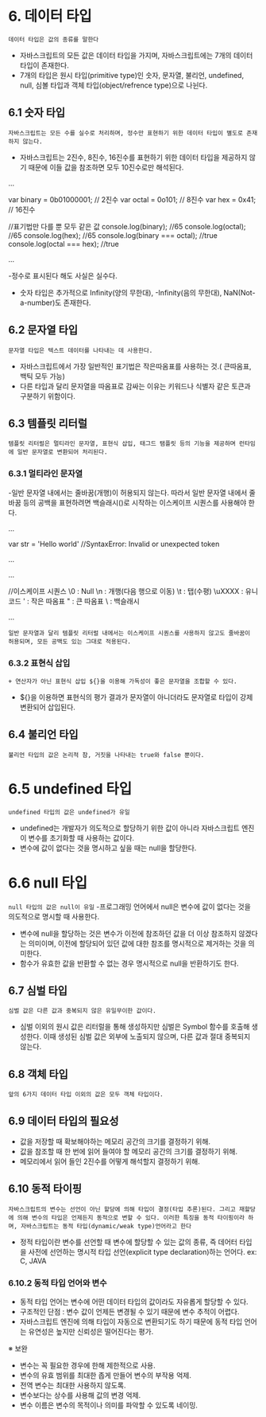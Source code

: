 # 6. 데이터 타입

`데이터 타입은 값의 종류를 말한다`

- 자바스크립트의 모든 값은 데이터 타입을 가지며, 자바스크립트에는 7개의 데이터 타입이 존재한다.
- 7개의 타입은 원시 타입(primitive type)인 숫자, 문자열, 불리언, undefined, null, 심볼 타입과 객체 타입(object/refrence type)으로 나뉜다.

## 6.1 숫자 타입

`자바스크립트는 모든 수를 실수로 처리하며, 정수만 표현하기 위한 데이터 타입이 별도로 존재하지 않는다.`

- 자바스크립트는 2진수, 8진수, 16진수를 표현하기 위한 데이터 타입을 제공하지 않기 때문에 이들 값을 참조하면 모두 10진수로만 해석된다.

...

var binary = 0b01000001; // 2진수
var octal = 0o101; // 8진수
var hex = 0x41; // 16진수

//표기법만 다를 뿐 모두 같은 값
console.log(binary); //65
console.log(octal); //65
console.log(hex); //65
console.log(binary === octal); //true
console.log(octal === hex); //true

...


-정수로 표시된다 해도 사실은 실수다.

- 숫자 타입은 추가적으로 Infinity(양의 무한대), -Infinity(음의 무한대), NaN(Not-a-number)도 존재한다.

## 6.2 문자열 타입

`문자열 타입은 텍스트 데이터를 나타내는 데 사용한다.`

- 자바스크립트에서 가장 일반적인 표기법은 작은따옴표를 사용하는 것.( 큰따옴표, 백틱 모두 가능)
- 다른 타입과 달리 문자열을 따옴표로 감싸는 이유는 키워드나 식별자 같은 토큰과 구분하기 위함이다.

## 6.3 템플릿 리터럴

`템플릿 리터럴은 멀티라인 문자열, 표현식 삽입, 태그드 탬플릿 등의 기능을 제공하며 런타임에 일반 문자열로 변환되어 처리된다.`

### 6.3.1 멀티라인 문자열

-일반 문자열 내에서는 줄바꿈(개행)이 허용되지 않는다.
따라서 일반 문자열 내에서 줄바꿈 등의 공백을 표현하려면 백슬래시(\)로 시작하는 이스케이프 시퀀스를 사용해야 한다.

...

var str = 'Hello
world'
//SyntaxError: Invalid or unexpected token

...

...

//이스케이프 시퀀스
\0 : Null
\n : 개행(다음 행으로 이동)
\t : 탭(수평)
\uXXXX : 유니코드
\' : 작은 따옴표
\" : 큰 따옴표
\\ : 백슬래시

...

`일반 문자열과 달리 템플릿 리터럴 내에서는 이스케이프 시퀀스를 사용하지 않고도 줄바꿈이 허용되며, 모든 공백도 있는 그대로 적용된다.`

### 6.3.2 표현식 삽입

`+ 연산자가 아닌 표현식 삽입 ${}을 이용해 가독성이 좋은 문자열을 조합할 수 있다.`

- ${}을 이용하면 표현식의 평가 결과가 문자열이 아니더라도 문자열로 타입이 강제 변환되어 삽입된다.

## 6.4 불리언 타입

`불리언 타입의 값은 논리적 참, 거짓을 나타내는 true와 false 뿐이다.`

# 6.5 undefined 타입

`undefined 타입의 값은 undefined가 유일`

- undefined는 개발자가 의도적으로 할당하기 위한 값이 아니라 자바스크립트 엔진이 변수를 초기화할 때 사용하는 값이다.
- 변수에 값이 없다는 것을 명시하고 싶을 때는 null을 할당한다.

# 6.6 null 타입

`null 타입의 값은 null이 유일` -프로그래밍 언어에서 null은 변수에 값이 없다는 것을 의도적으로 명시할 때 사용한다.

- 변수에 null을 할당하는 것은 변수가 이전에 참조하던 값을 더 이상 참조하지 않겠다는 의미이며, 이전에 할당되어 있던 값에 대한 참조를 명시적으로 제거하는 것을 의미한다.
- 함수가 유효한 값을 반환할 수 없는 경우 명시적으로 null을 반환하기도 한다.

## 6.7 심벌 타입

`심벌 값은 다른 값과 중복되지 않은 유일무이한 값이다.`

- 심벌 이외의 원시 값은 리터럴을 통해 생성하지만 심벌은 Symbol 함수를 호출해 생성한다. 이때 생성된 심벌 값은 외부에 노출되지 않으며, 다른 값과 절대 중복되지 않는다.

## 6.8 객체 타입

`앞의 6가지 데이터 타입 이외의 값은 모두 객체 타입이다.`

## 6.9 데이터 타입의 필요성

- 값을 저장할 때 확보해야하는 메모리 공간의 크기를 결정하기 위해.
- 값을 참조할 때 한 번에 읽어 들여야 할 메모리 공간의 크기를 결정하기 위해.
- 메모리에서 읽어 들인 2진수를 어떻게 해석할지 결정하기 위해.

## 6.10 동적 타이핑

`자바스크립트의 변수는 선언이 아닌 할당에 의해 타입이 결정(타입 추론)된다. 그리고 재할당에 의해 변수의 타입은 언제든지 동적으로 변할 수 있다. 이러한 특징을 동적 타이핑이라 하며, 자바스크립트는 동적 타입(dynamic/weak type)언어라고 한다`

- 정적 타입이란 변수를 선언할 때 변수에 할당할 수 있는 값의 종류, 즉 데어터 타입을 사전에 선언하는 명시적 타입 선언(explicit type declaration)하는 언어다. ex: C, JAVA

### 6.10.2 동적 타입 언어와 변수

- 동적 타입 언어는 변수에 어떤 데이터 타입의 값이라도 자유롭게 할당할 수 있다.
- 구조적인 단점 : 변수 값이 언제든 변경될 수 있기 때문에 변수 추적이 어렵다.
- 자바스크립트 엔진에 의해 타입이 자동으로 변환되기도 하기 때문에 동적 타입 언어는 유연성은 높지만 신뢰성은 떨어진다는 평가.

※ 보완

- 변수는 꼭 필요한 경우에 한해 제한적으로 사용.
- 변수의 유효 범위를 최대한 좁게 만들어 변수의 부작용 억제.
- 전역 변수는 최대한 사용하지 않도록.
- 변수보다는 상수를 사용해 값의 변경 억제.
- 변수 이름은 변수의 목적이나 의미를 파악할 수 있도록 네이밍.
